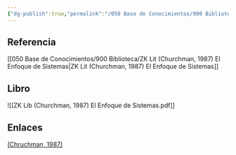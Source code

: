 ```yaml
---
{"dg-publish":true,"permalink":"/050 Base de Conocimientos/900 Biblioteca/ZK Lib (Churchman, 1987) El Enfoque de Sistemas/","tags":["teoríaGeneralDeSistemas"]}
---
```


## Referencia
[[050 Base de Conocimientos/900 Biblioteca/ZK Lit (Churchman, 1987) El Enfoque de Sistemas\|ZK Lit (Churchman, 1987) El Enfoque de Sistemas]]

## Libro
![[ZK Lib (Churchman, 1987) El Enfoque de Sistemas.pdf]]

## Enlaces
[(Chruchman, 1987)](https://online.fliphtml5.com/ivsff/gnme/#p=129)
